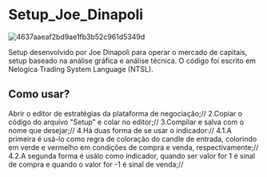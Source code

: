 # Setup_Joe_Dinapoli
![4637aaeaf2bd9ae1fb3b52c961d5349d](https://user-images.githubusercontent.com/87108226/137567399-6e6df342-1f5d-4e23-b536-ce0b4d629399.jpg)

Setup desenvolvido por Joe Dinapoli para operar o mercado de capitais, setup baseado na análise gráfica e análise técnica.
O código foi escrito em Nelogica Trading System Language (NTSL). 

## Como usar?
Abrir o editor de estratégias da plataforma de negociação;//
2.Copiar o código do arquivo "Setup" e colar no editor;//
3.Compilar e salva com o nome que desejar;//
4.Há duas forma de se usar o indicador://
  4.1.A primeira é usá-lo como regra de coloração do candle de entrada, colorindo em verde e vermelho em condições de compra e venda, respectivamente;//
  4.2.A segunda forma é usálo como indicador, quando ser valor for 1 é sinal de compra e quando o valor for -1 é sinal de venda;//
